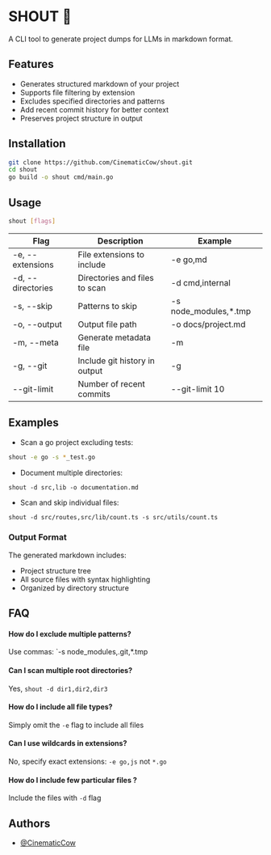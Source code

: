 # SHOUT 📢
A CLI tool to generate project dumps for LLMs in markdown format.

## Features

- Generates structured markdown of your project
- Supports file filtering by extension
- Excludes specified directories and patterns
- Add recent commit history for better context
- Preserves project structure in output

## Installation

```sh
git clone https://github.com/CinematicCow/shout.git
cd shout
go build -o shout cmd/main.go
```

## Usage

```sh
shout [flags]
```

| Flag              | Description                   | Example               |
|-------------------|-------------------------------|-----------------------|
| -e, --extensions  | File extensions to include    | -e go,md              |
| -d, --directories | Directories and files to scan | -d cmd,internal       |
| -s, --skip        | Patterns to skip              | -s node_modules,*.tmp |
| -o, --output      | Output file path              | -o docs/project.md    |
| -m, --meta        | Generate metadata file        | -m                    |
| -g, --git         | Include git history in output | -g                    |
|     --git-limit   | Number of recent commits      | --git-limit 10        |

## Examples
- Scan a go project excluding tests:
```sh
shout -e go -s *_test.go
```
- Document multiple directories:
```
shout -d src,lib -o documentation.md
```
- Scan and skip individual files:
```
shout -d src/routes,src/lib/count.ts -s src/utils/count.ts
```
### Output Format
The generated markdown includes:

- Project structure tree
- All source files with syntax highlighting
- Organized by directory structure

## FAQ

#### How do I exclude multiple patterns?

Use commas: `-s node_modules,.git,*.tmp

#### Can I scan multiple root directories?

Yes, `shout -d dir1,dir2,dir3`

#### How do I include all file types?

Simply omit the `-e` flag to include all files

#### Can I use wildcards in extensions?

No, specify exact extensions: `-e go,js` not `*.go`

#### How do I include few particular files ?

Include the files with `-d` flag

## Authors

- [@CinematicCow](https://www.github.com/cinematiccow)
